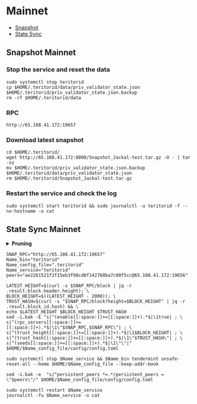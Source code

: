 # Mainnet
* [Snapshot](https://github.com/Vgk88/cyberG-identity/Teritori.md#snapshot-mainnet)
* [State Sync](https://github.com/Vgk88/cyberG-identity/Teritori.md#state-sync-mainnet)

## Snapshot Mainnet

### Stop the service and reset the data

```
sudo systemctl stop teritorid
cp $HOME/.teritorid/data/priv_validator_state.json $HOME/.teritorid/priv_validator_state.json.backup
rm -rf $HOME/.teritorid/data
```
### RPC
```
http://65.108.41.172:19657
```


### Download latest snapshot
```
cd $HOME/.teritorid/
wget http://65.108.41.172:8000/Snapshot_Jackal-test.tar.gz -O - | tar -xz
mv $HOME/.teritorid/priv_validator_state.json.backup $HOME/.teritorid/data/priv_validator_state.json
rm $HOME/.teritorid/Snapshot_Jackal-test.tar.gz
```

### Restart the service and check the log
```
sudo systemctl start teritorid && sudo journalctl -u teritorid -f --no-hostname -o cat
```

  
## State Sync Mainnet

<details>
  <summary><b>Pruning</b></summary>

```
# Prune Type
pruning = "custom"

# Prune Strategy
pruning-keep-every = 0

# State-Sync Snapshot Strategy
snapshot-interval = 50
snapshot-keep-recent = 100
```
</details>

```
SNAP_RPC="http://65.108.41.172:19657"
Name_bin="teritorid"
Name_config_file=".teritorid"
Name_service="teritorid"
peers="ae2261521f2f15eb3f98cd8f142768ba7c00f5cc@65.108.41.172:19656"
```

```
LATEST_HEIGHT=$(curl -s $SNAP_RPC/block | jq -r .result.block.header.height); \
BLOCK_HEIGHT=$((LATEST_HEIGHT - 2000)); \
TRUST_HASH=$(curl -s "$SNAP_RPC/block?height=$BLOCK_HEIGHT" | jq -r .result.block_id.hash) && \
echo $LATEST_HEIGHT $BLOCK_HEIGHT $TRUST_HASH
sed -i.bak -E "s|^(enable[[:space:]]+=[[:space:]]+).*$|\1true| ; \
s|^(rpc_servers[[:space:]]+=[[:space:]]+).*$|\1\"$SNAP_RPC,$SNAP_RPC\"| ; \
s|^(trust_height[[:space:]]+=[[:space:]]+).*$|\1$BLOCK_HEIGHT| ; \
s|^(trust_hash[[:space:]]+=[[:space:]]+).*$|\1\"$TRUST_HASH\"| ; \
s|^(seeds[[:space:]]+=[[:space:]]+).*$|\1\"\"|" $HOME/$Name_config_file/config/config.toml

```

```
sudo systemctl stop $Name_service && $Name_bin tendermint unsafe-reset-all --home $HOME/$Name_config_file --keep-addr-book

```

```
sed -i.bak -e  "s/^persistent_peers *=.*/persistent_peers = \"$peers\"/" $HOME/$Name_config_file/config/config.toml

```

```
sudo systemctl restart $Name_service
journalctl -fu $Name_service -o cat

```
